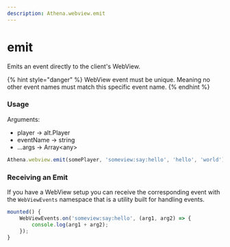 ```yaml
---
description: Athena.webview.emit
---
```


# emit

Emits an event directly to the client's WebView.

{% hint style="danger" %}
WebView event must be unique. Meaning no other event names must match this specific event name.
{% endhint %}

### Usage

Arguments:

* player -> alt.Player
* eventName -> string
* ...args -> Array\<any>

```typescript
Athena.webview.emit(somePlayer, 'someview:say:hello', 'hello', 'world');
```

### Receiving an Emit

If you have a WebView setup you can receive the corresponding event with the `WebViewEvents` namespace that is a utility built for handling events.

```typescript
mounted() {
    WebViewEvents.on('someview:say:hello', (arg1, arg2) => {
        console.log(arg1 + arg2);
    });
}
```
